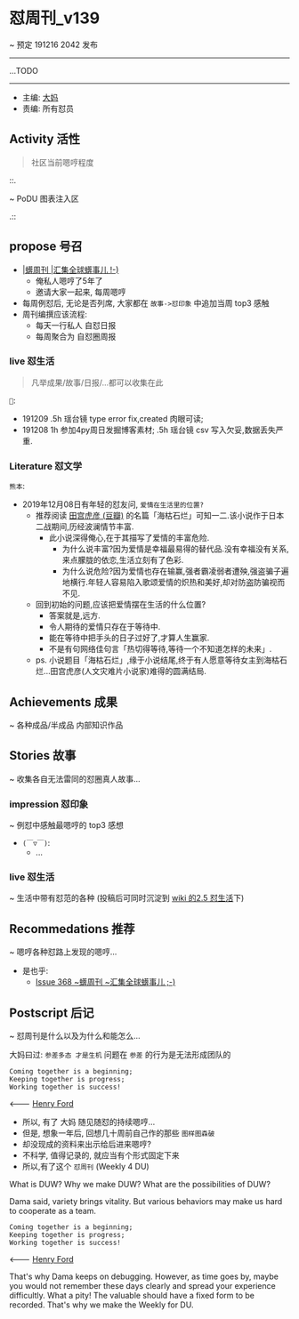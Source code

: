 # 怼周刊_v139
~ 预定 191216 2042 发布

-----------------------------------------
...TODO


-----------------------------------------

- 主编: [大妈](http://du.zoomquiet.io/2014-02/ac0-zq/)
- 责编: 所有怼员

## Activity 活性
> 社区当前嗯哼程度


::.

~ PoDU 图表注入区

.::


## propose 号召

- [|蠎周刊 |汇集全球蠎事儿 !-)](http://weekly.pychina.org/archives.html)
    + 俺私人嗯哼了5年了
    + 邀请大家一起来, 每周嗯哼
- 每周例怼后, 无论是否列席, 大家都在 `故事->怼印象` 中追加当周 top3 感触
- 周刊编撰应该流程:
    + 每天一行私人 自怼日报
    + 每周聚合为 自怼圈周报



### live 怼生活
> 凡举成果/故事/日报/...都可以收集在此


`🐻`:

- 191209 .5h 瑶台镜 type error fix,created 肉眼可读;
- 191208 1h 参加4py周日发掘博客素材; .5h 瑶台镜 csv 写入欠妥,数据丢失严重.


### Literature 怼文学


`熊本`:

- 2019年12月08日有年轻的怼友问, `爱情在生活里的位置?`
    + 推荐阅读 [田宫虎彦 (豆瓣)](https://book.douban.com/author/1726325/) 的名篇「海枯石烂」可知一二.该小说作于日本二战期间,历经波澜情节丰富.
        * 此小说深得俺心,在于其描写了爱情的丰富危险.
            * 为什么说丰富?因为爱情是幸福最易得的替代品.没有幸福没有关系,来点朦胧的依恋,生活立刻有了色彩.
            * 为什么说危险?因为爱情也存在输赢,强者霸凌弱者遭殃,强盗骗子遍地横行.年轻人容易陷入歌颂爱情的炽热和美好,却对防盗防骗视而不见.
    + 回到初始的问题,应该把爱情摆在生活的什么位置?
        * 答案就是,远方.
        * 令人期待的爱情只存在于等待中.
        * 能在等待中把手头的日子过好了,才算人生赢家.
        * 不是有句网络佳句言「热切得等待,等待一个不知道怎样的未来」.
    + ps. 小说题目「海枯石烂」,缘于小说结尾,终于有人愿意等待女主到海枯石烂...田宫虎彦(人文灾难片小说家)难得的圆满结局.

## Achievements 成果 
~ 各种成品/半成品 内部知识作品

      
## Stories 故事 
~ 收集各自无法雷同的怼圈真人故事...


### impression 怼印象 
~ 例怼中感触最嗯哼的 top3 感想

- `(￣▽￣)`:
    + ...

### live 怼生活
~ 生活中带有怼范的各种 (投稿后可同时沉淀到 [wiki 的2.5 怼生活](https://github.com/DebugUself/du4proto/wiki/How2Live)下)


## Recommedations 推荐 
~ 嗯哼各种怼路上发现的嗯哼...

- 是也乎:
    + [Issue 368 ~蠎周刊 ~汇集全球蠎事儿 ;-)](http://weekly.pychina.org/issue/issue-368.html)


## Postscript 后记 
~ 怼周刊是什么以及为什么和能怎么...

大妈曰过: `参差多态 才是生机`
问题在 `参差` 的行为是无法形成团队的

    Coming together is a beginning; 
    Keeping together is progress; 
    Working together is success!

<--- [Henry Ford](https://www.brainyquote.com/quotes/quotes/h/henryford121997.html)

- 所以, 有了 大妈 随见随怼的持续嗯哼...
- 但是, 想象一年后, 回想几十周前自己作的那些 `图样图森破` 
- 却没现成的资料来出示给后进来嗯哼?
- 不科学, 值得记录的, 就应当有个形式固定下来
- 所以,有了这个 `怼周刊` (Weekly 4 DU)

What is DUW?
Why we make DUW?
What are the possibilities of DUW?

Dama said, variety brings vitality.
But various behaviors may make us hard to cooperate as a team.

    Coming together is a beginning; 
    Keeping together is progress; 
    Working together is success!

<--- [Henry Ford](https://www.brainyquote.com/quotes/quotes/h/henryford121997.html)

That's why Dama keeps on debugging.
However, as time goes by, maybe you would not remember these days clearly and spread your experience difficultly.
What a pity!
The valuable should have a fixed form to be recorded.
That's why we make the Weekly for DU.

